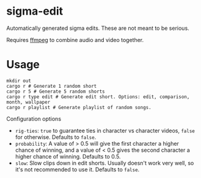 # sigma-edit
Automatically generated sigma edits. These are not meant to be serious.

Requires [ffmpeg](https://ffmpeg.org) to combine audio and video together.

# Usage
```
mkdir out
cargo r # Generate 1 random short
cargo r 5 # Generate 5 random shorts
cargo r type edit # Generate edit short. Options: edit, comparison, month, wallpaper
cargo r playlist # Generate playlist of random songs.
```

Configuration options
* `rig-ties`: `true` to guarantee ties in character vs character videos, `false` for otherwise. Defaults to `false`.
* `probability`: A value of > 0.5 will give the first character a higher chance of winning, and a value of < 0.5 gives the second character a higher chance of winning. Defaults to 0.5.
* `slow`: Slow clips down in edit shorts. Usually doesn't work very well, so it's not recommended to use it. Defaults to `false`.
